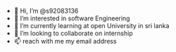- 👋 Hi, I’m @s92083136
- 👀 I’m interested in software Engineering
- 🌱 I’m currently learning at open University in sri lanka
- 💞️ I’m looking to collaborate on  internship 
- 📫 reach with me my email address

<!---
s92083136/s92083136 is a ✨ special ✨ repository because its `README.md` (this file) appears on your GitHub profile.
You can click the Preview link to take a look at your changes.
--->
